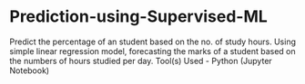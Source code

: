 # Prediction-using-Supervised-ML
Predict the percentage of an student based on the no. of study hours. Using simple linear regression model, forecasting the marks of a student based on the numbers of hours studied per day. Tool(s) Used - Python (Jupyter Notebook)
